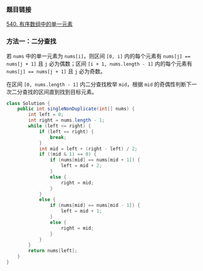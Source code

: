 ### 题目链接
[540. 有序数组中的单一元素](https://leetcode.cn/problems/single-element-in-a-sorted-array)

### 方法一：二分查找
若 `nums` 中的单一元素为 `nums[i]`，则区间 `[0, i]` 内的每个元素有 `nums[j] == nums[j + 1]` 且 `j` 必为偶数；区间 `[i + 1, nums.length - 1]` 内的每个元素有 `nums[j] == nums[j + 1]` 且 `j` 必为奇数。

在区间 `[0, nums.length - 1]` 内二分查找枚举 `mid`，根据 `mid` 的奇偶性判断下一次二分查找的区间直到找到目标元素。

```Java
class Solution {
    public int singleNonDuplicate(int[] nums) {
        int left = 0;
        int right = nums.length - 1;
        while (left <= right) {
            if (left == right) {
                break;
            }
            int mid = left + (right - left) / 2;
            if ((mid & 1) == 0) {
                if (nums[mid] == nums[mid + 1]) {
                    left = mid + 2;
                }
                else {
                    right = mid;
                }
            }
            else {
                if (nums[mid] == nums[mid - 1]) {
                    left = mid + 1;
                }
                else {
                    right = mid;
                }
            }
        }
        return nums[left];
    }
}
```